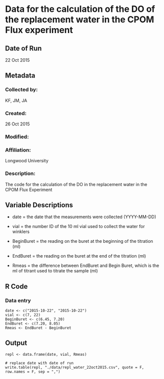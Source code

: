 # Data for the calculation of the DO of the replacement water in the CPOM Flux experiment

## Date of Run 

22 Oct 2015

## Metadata

### Collected by:

KF, JM, JA

### Created: 

26 Oct 2015

### Modified:

### Affiliation:

Longwood University

### Description: 

The code for the calculation of the DO in the replacement water in the CPOM Flux Experiment

## Variable Descriptions

* date = the date that the measurements were collected (YYYY-MM-DD)

* vial = the number ID of the 10 ml vial used to collect the water for winklers

* BeginBuret = the reading on the buret at the beginning of the titration (ml)

* EndBuret = the reading on the buret at the end of the titration (ml)

* Rmeas = the difference between EndBuret and Begin Buret, which is the ml of titrant used to titrate the sample (ml)

## R Code

### Data entry

    date <- c("2015-10-22", "2015-10-22")
    vial <- c(7, 22) 
    BeginBuret <- c(6.45, 7.20)
    EndBuret <- c(7.20, 8.05)
    Rmeas <- EndBuret - BeginBuret


## Output

    repl <- data.frame(date, vial, Rmeas)

    # replace date with date of run
    write.table(repl, "./data/repl_water_22oct2015.csv", quote = F, row.names = F, sep = ",")



